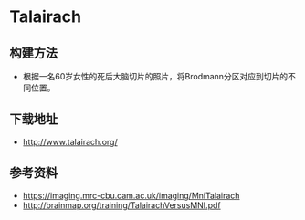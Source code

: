 # Talairach

## 构建方法

* 根据一名60岁女性的死后大脑切片的照片，将Brodmann分区对应到切片的不同位置。

## 下载地址

* <http://www.talairach.org/>

## 参考资料

* <https://imaging.mrc-cbu.cam.ac.uk/imaging/MniTalairach>
* <http://brainmap.org/training/TalairachVersusMNI.pdf>
